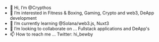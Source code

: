- 👋 Hi, I’m @Crypthos
- 👀 I’m interested in Fitness & Boxing, Gaming, Crypto and web3, DeApp development
- 🌱 I’m currently learning @Solana/web3.js, Nuxt3
- 💞️ I’m looking to collaborate on ... Fullstack applications and DeApp's
- 📫 How to reach me ... Twitter: hi_bewby

<!---
Crypthos/Crypthos is a ✨ special ✨ repository because its `README.md` (this file) appears on your GitHub profile.
You can click the Preview link to take a look at your changes.
--->
